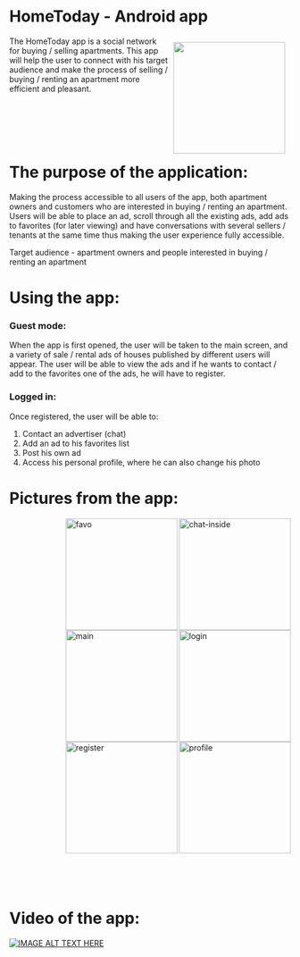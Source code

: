 # HomeToday - Android app

<img src="https://i.ibb.co/bLGvV2D/68747470733a2f2f692e696d6775722e636f6d2f796c67446b66512e706e67.png" align="right"
width="200" hspace="10" vspace="10">
The HomeToday app is a social network for buying / selling apartments. This app will help the user to connect with his target audience and make the process of selling / buying / renting an apartment more efficient and pleasant.
<br><br><br><br><br><br>


# The purpose of the application:
Making the process accessible to all users of the app, both apartment owners and customers
who are interested in buying / renting an apartment. Users will be able to place an ad, scroll through all the existing ads, add ads to favorites (for later viewing) and have conversations with several sellers / tenants at the same time thus making the user experience fully accessible.

Target audience - apartment owners and people interested in buying / renting an apartment
 
 
# Using the app:
### Guest mode:
  When the app is first opened, the user will be taken to the main screen, and a variety of sale / rental ads of houses published by different users will appear. The user will be able to view the ads and if he wants to contact / add to the favorites one of the ads, he will have to register.

 
 ### Logged in:
 Once registered, the user will be able to:
 1. Contact an advertiser (chat)
 2. Add an ad to his favorites list
 3. Post his own ad
 4. Access his personal profile, where he can also change his photo

# Pictures from the app:

<a href="https://lh3.googleusercontent.com/pw/AM-JKLVqD7sA3403mSjI9MzPHQAOKyQ3MkZoEywVOyN6Ga5QTq9WkIobFWrWpigLiWxKB48RDN__E8a9O6Den_jt1We7BO1Tq-lUZFwnx8lUhZ6TGvrpK25Q0G8twt0MDmxnwgAs5-MpBkEWTESx0lhV6p9I=w583-h1293-no"><img src="https://lh3.googleusercontent.com/pw/AM-JKLVqD7sA3403mSjI9MzPHQAOKyQ3MkZoEywVOyN6Ga5QTq9WkIobFWrWpigLiWxKB48RDN__E8a9O6Den_jt1We7BO1Tq-lUZFwnx8lUhZ6TGvrpK25Q0G8twt0MDmxnwgAs5-MpBkEWTESx0lhV6p9I=w583-h1293-no" alt="chat-inside" border="0" width="200" align="right"></a>
<a href="https://lh3.googleusercontent.com/pw/AM-JKLWzu3ijhxPJmGt0I27b9le-zsIcc2V3zH2Q8SfS2Dm8HIhtTGAjeLNQ1-ge3Ozt3QxeqySF0D1KG8NResQeSf9vqvQ3KEdL_jExkg2OOlvNJbebuxTRt3s4ggMPmyyPdRh9Zg6xHpCvgSniy82qcGV1=w583-h1293-no"><img src="https://lh3.googleusercontent.com/pw/AM-JKLWzu3ijhxPJmGt0I27b9le-zsIcc2V3zH2Q8SfS2Dm8HIhtTGAjeLNQ1-ge3Ozt3QxeqySF0D1KG8NResQeSf9vqvQ3KEdL_jExkg2OOlvNJbebuxTRt3s4ggMPmyyPdRh9Zg6xHpCvgSniy82qcGV1=w583-h1293-no" alt="favo" border="0" width="200" align="right"></a>
<a href="https://lh3.googleusercontent.com/pw/AM-JKLXVxqJ47ZBPp-DSlb2keGYBqFCSN4h7h4Q0OPpvgHc0_sSECQ12Rv02z5L0IiuaFspo7jmkVka5jb9vYIIS8J6oI-fKwREg442yxF24MBKA9RCPOgj3XNN2vwlCUys21oGtl7dDJHap5plSH1Ez2GNi=w583-h1293-no"><img src="https://lh3.googleusercontent.com/pw/AM-JKLXVxqJ47ZBPp-DSlb2keGYBqFCSN4h7h4Q0OPpvgHc0_sSECQ12Rv02z5L0IiuaFspo7jmkVka5jb9vYIIS8J6oI-fKwREg442yxF24MBKA9RCPOgj3XNN2vwlCUys21oGtl7dDJHap5plSH1Ez2GNi=w583-h1293-no" alt="login" border="0" width="200" align="right"></a>
<br>
<a href="https://lh3.googleusercontent.com/pw/AM-JKLWCP8cK9fwBKYPUphpBtDFbXezcFK-GqXezLrq8FWprokNrmNwo-C_HDJerMwiEGyN7ubasXCxkdSl4T0xDOu9zpgRaPOKdTUxSfhh4Oj8R3dTKD9hF1hr1mckd_jRDHJIppopxC5c_6rq9uYGLIttK=w583-h1293-no"><img src="https://lh3.googleusercontent.com/pw/AM-JKLWCP8cK9fwBKYPUphpBtDFbXezcFK-GqXezLrq8FWprokNrmNwo-C_HDJerMwiEGyN7ubasXCxkdSl4T0xDOu9zpgRaPOKdTUxSfhh4Oj8R3dTKD9hF1hr1mckd_jRDHJIppopxC5c_6rq9uYGLIttK=w583-h1293-no" alt="main" border="0" width="200" align="right"></a>
<a href="https://lh3.googleusercontent.com/pw/AM-JKLUCt5z9Qx0gVq4FWZxmAgCr_BTBSyodbDpGi1S_HPAx9JeOYKbl05ntZix9h4MHKNftYlqbwoIbfErA9RCd8tOKGNox2RwIX3J1W8ghnKZWMPJQ4YzGV94KY1X0gQPVq_aWVybhGoHaOEWpb8OJlt_1=w583-h1293-no"><img src="https://lh3.googleusercontent.com/pw/AM-JKLUCt5z9Qx0gVq4FWZxmAgCr_BTBSyodbDpGi1S_HPAx9JeOYKbl05ntZix9h4MHKNftYlqbwoIbfErA9RCd8tOKGNox2RwIX3J1W8ghnKZWMPJQ4YzGV94KY1X0gQPVq_aWVybhGoHaOEWpb8OJlt_1=w583-h1293-no" alt="profile" border="0" width="200" align="right"></a>
<a href="https://lh3.googleusercontent.com/pw/AM-JKLUOT5mBh0kFwFAQkoabwkynRlEOKJ3yVv-wbiYDhktfytHBSvcCJv1rBmq6A2w7werNMX5LrqUZm0qpe1NEuWZD5fXlLX5ClBCJLbe6xZ01DYwaL1li_R6smx2skz8fOf8-AfxfgDPP5ZubIspCfyeD=w583-h1293-no"><img src="https://lh3.googleusercontent.com/pw/AM-JKLUOT5mBh0kFwFAQkoabwkynRlEOKJ3yVv-wbiYDhktfytHBSvcCJv1rBmq6A2w7werNMX5LrqUZm0qpe1NEuWZD5fXlLX5ClBCJLbe6xZ01DYwaL1li_R6smx2skz8fOf8-AfxfgDPP5ZubIspCfyeD=w583-h1293-no" alt="register" border="0" width="200" align="right"></a>

<br><br><br><br><br><br><br><br><br><br><br><br><br><br><br><br><br><br><br><br><br><br><br><br><br><br><br><br><br><br><br><br><br><br><br><br><br>

# Video of the app:
[![IMAGE ALT TEXT HERE](https://img.youtube.com/vi/zIH86a33BTI/0.jpg)](https://www.youtube.com/watch?v=zIH86a33BTI)


